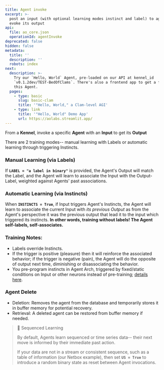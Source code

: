 ```yaml
---
title: Agent invoke
excerpt: >-
  post an input (with optional learning modes instinct and label) to agent to
  evoke its output
api:
  file: ao_core.json
  operationId: agentInvoke
deprecated: false
hidden: false
metadata:
  title: ''
  description: ''
  robots: index
next:
  description: >-
    Try our `Hello, World` Agent, pre-loaded on our API at kennel_id
    `v0.1.2dev/TEST-BedOfClams`. There's also a frontend app to get a feel for
    this Agent.
  pages:
    - type: basic
      slug: basic-clam
      title: '"Hello, World," a Clam-level AGI'
    - type: link
      title: '"Hello, World" Demo App'
      url: https://aolabs.streamlit.app/
---
```

From a **Kennel**, invoke a specific **Agent** with an **Input** to get its **Output**

There are 2 training modes-- manual learning with Labels or automatic learning through triggering Instincts.

### Manual Learning (via Labels)

If **`LABEL = "a label in binary"`** is provided, the Agent's Output will match the Label, and the Agent will learn to associate the Input with the Output-Label, weighted against Agents' past associations.

### Automatic Learning (via Instincts)

When **`INSTINCTS = True`**, if Input triggers Agent's Instincts, the Agent will learn to associate the current Input with *its previous Output* as from the Agent's perspective it was the previous output that lead it to the input which triggered its instincts. **In other words, training without labels! The Agent self-labels, self-associates.** 

### Training Notes:

* Labels override Instincts.
* If the trigger is positive (pleasure) then it will reinforce the associated behavior; if the trigger is negative (pain), the Agent will do the opposite of output next time, diminishing or disassociating the behavior.
* You pre-program instincts in Agent Arch, triggered by fixed/static conditions on Input or other neurons instead of pre-training; [details here](https://docs.aolabs.ai/docs/arch-config).

### Agent Delete

* Deletion: Removes the agent from the database and temporarily stores it in buffer memory for potential recovery.
* Retrieval: A deleted agent can be restored from buffer memory if needed.

> 📘 Sequenced Learning
>
> By default, Agents learn sequenced or time series data-- their next move is informed by their immediate past action. 
>
> If your data are not in a stream or consistent sequence, such as a table of information (our Netbox example), then set **`US = True`** to introduce a random binary state as reset between Agent invocations.
